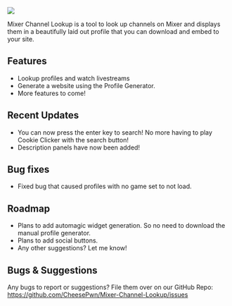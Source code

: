 ![](https://lookup.cheesesquadron.live/img/logo.png)

Mixer Channel Lookup is a tool to look up channels on Mixer and displays them in a beautifully laid out profile that you can download and embed to your site.

## Features
- Lookup profiles and watch livestreams
- Generate a website using the Profile Generator.
- More features to come!

## Recent Updates
- You can now press the enter key to search! No more having to play Cookie Clicker with the search button!
- Description panels have now been added!


## Bug fixes
- Fixed bug that caused profiles with no game set to not load.

## Roadmap
- Plans to add automagic widget generation. So no need to download the manual profile generator.
- Plans to add social buttons.
- Any other suggestions? Let me know!

## Bugs & Suggestions

Any bugs to report or suggestions? File them over on our GitHub Repo: 
https://github.com/CheesePwn/Mixer-Channel-Lookup/issues

